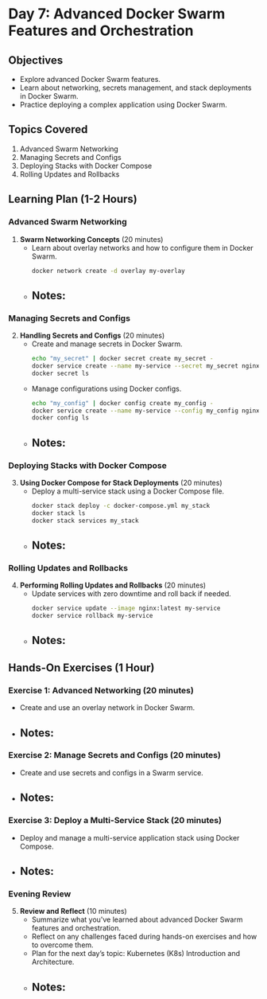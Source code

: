 # Day 7: Advanced Docker Swarm Features and Orchestration

## Objectives
- Explore advanced Docker Swarm features.
- Learn about networking, secrets management, and stack deployments in Docker Swarm.
- Practice deploying a complex application using Docker Swarm.

## Topics Covered
1. Advanced Swarm Networking
2. Managing Secrets and Configs
3. Deploying Stacks with Docker Compose
4. Rolling Updates and Rollbacks

## Learning Plan (1-2 Hours)

### Advanced Swarm Networking
1. **Swarm Networking Concepts** (20 minutes)
    - Learn about overlay networks and how to configure them in Docker Swarm.
        ```sh
        docker network create -d overlay my-overlay
        ```
    - **Notes:**
        - 

### Managing Secrets and Configs
2. **Handling Secrets and Configs** (20 minutes)
    - Create and manage secrets in Docker Swarm.
        ```sh
        echo "my_secret" | docker secret create my_secret -
        docker service create --name my-service --secret my_secret nginx
        docker secret ls
        ```
    - Manage configurations using Docker configs.
        ```sh
        echo "my_config" | docker config create my_config -
        docker service create --name my-service --config my_config nginx
        docker config ls
        ```
    - **Notes:**
        - 

### Deploying Stacks with Docker Compose
3. **Using Docker Compose for Stack Deployments** (20 minutes)
    - Deploy a multi-service stack using a Docker Compose file.
        ```sh
        docker stack deploy -c docker-compose.yml my_stack
        docker stack ls
        docker stack services my_stack
        ```
    - **Notes:**
        - 

### Rolling Updates and Rollbacks
4. **Performing Rolling Updates and Rollbacks** (20 minutes)
    - Update services with zero downtime and roll back if needed.
        ```sh
        docker service update --image nginx:latest my-service
        docker service rollback my-service
        ```
    - **Notes:**
        - 

## Hands-On Exercises (1 Hour)

### Exercise 1: Advanced Networking (20 minutes)
- Create and use an overlay network in Docker Swarm.
- **Notes:**
    - 

### Exercise 2: Manage Secrets and Configs (20 minutes)
- Create and use secrets and configs in a Swarm service.
- **Notes:**
    - 

### Exercise 3: Deploy a Multi-Service Stack (20 minutes)
- Deploy and manage a multi-service application stack using Docker Compose.
- **Notes:**
    - 

### Evening Review
5. **Review and Reflect** (10 minutes)
    - Summarize what you've learned about advanced Docker Swarm features and orchestration.
    - Reflect on any challenges faced during hands-on exercises and how to overcome them.
    - Plan for the next day’s topic: Kubernetes (K8s) Introduction and Architecture.
    - **Notes:**
      - 
